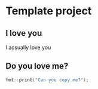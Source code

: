 # Template project
## I love you
I acsually love you

## Do you love me?

```cpp
fmt::print("Can you copy me?");
```
